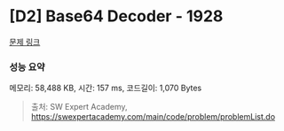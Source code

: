 # [D2] Base64 Decoder - 1928 

[문제 링크](https://swexpertacademy.com/main/code/problem/problemDetail.do?contestProbId=AV5PR4DKAG0DFAUq) 

### 성능 요약

메모리: 58,488 KB, 시간: 157 ms, 코드길이: 1,070 Bytes



> 출처: SW Expert Academy, https://swexpertacademy.com/main/code/problem/problemList.do